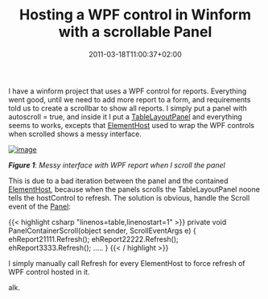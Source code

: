 ﻿---
title: "Hosting a WPF control in Winform with a scrollable Panel"
description: ""
date: 2011-03-18T11:00:37+02:00
draft: false
tags: [Winforms]
categories: [NET framework]
---
I have a winform project that uses a WPF control for reports. Everything went good, until we need to add more report to a form, and requirements told us to create a scrollbar to show all reports. I simply put a panel with autoscroll = true, and inside it I put a [TableLayoutPanel](http://msdn.microsoft.com/en-us/library/system.windows.forms.tablelayoutpanel.aspx) and everything seems to works, excepts that [ElementHost](http://msdn.microsoft.com/en-us/library/system.windows.forms.integration.elementhost.aspx) used to wrap the WPF controls when scrolled shows a messy interface.

[![image](http://www.codewrecks.com/blog/wp-content/uploads/2011/03/image_thumb4.png "image")](http://www.codewrecks.com/blog/wp-content/uploads/2011/03/image4.png)

 ***Figure 1***: *Messy interface with WPF report when I scroll the panel*

This is due to a bad iteration between the panel and the contained [ElementHost](http://msdn.microsoft.com/en-us/library/system.windows.forms.integration.elementhost.aspx), because when the panels scrolls the TableLayoutPanel noone tells the hostControl to refresh. The solution is obvious, handle the Scroll event of the [Panel](http://msdn.microsoft.com/en-us/library/kbxtbzd1%28v=VS.90%29.aspx):

{{< highlight csharp "linenos=table,linenostart=1" >}}
private void PanelContainerScroll(object sender, ScrollEventArgs e)
{
ehReport21111.Refresh();
ehReport22222.Refresh();
ehReport3333.Refresh();
.....
}
{{< / highlight >}}

I simply manually call Refresh for every ElementHost to force refresh of WPF control hosted in it.

alk.
